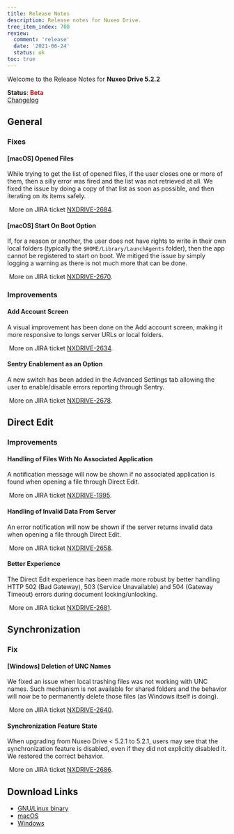 ```yaml
---
title: Release Notes
description: Release notes for Nuxeo Drive.
tree_item_index: 700
review:
  comment: 'release'
  date: '2021-06-24'
  status: ok
toc: true
---
```


Welcome to the Release Notes for **Nuxeo Drive 5.2.2**

**Status**: <font color="#ff0000">**Beta**</font> </br>
<i class="fa fa-long-arrow-right" aria-hidden="true"></i> [Changelog](https://github.com/nuxeo/nuxeo-drive/blob/master/docs/changes/5.2.1.md)

## General

### Fixes

#### [macOS] Opened Files

While trying to get the list of opened files, if the user closes one or more of them, then a silly error was fired and the list was not retrieved at all. We fixed the issue by doing a copy of that list as soon as possible, and then iterating on its items safely.

<i class="fa fa-long-arrow-right" aria-hidden="true"></i>&nbsp;More on JIRA ticket [NXDRIVE-2684](https://jira.nuxeo.com/browse/NXDRIVE-2684).

#### [macOS] Start On Boot Option

If, for a reason or another, the user does not have rights to write in their own local folders (typically the `$HOME/Library/LaunchAgents` folder), then the app cannot be registered to start on boot.
We mitiged the issue by simply logging a warning as there is not much more that can be done.

<i class="fa fa-long-arrow-right" aria-hidden="true"></i>&nbsp;More on JIRA ticket [NXDRIVE-2670](https://jira.nuxeo.com/browse/NXDRIVE-2670).

### Improvements

#### Add Account Screen

A visual improvement has been done on the Add account screen, making it more responsive to longs server URLs or local folders.

<i class="fa fa-long-arrow-right" aria-hidden="true"></i>&nbsp;More on JIRA ticket [NXDRIVE-2634](https://jira.nuxeo.com/browse/NXDRIVE-2634).

#### Sentry Enablement as an Option

A new switch has been added in the Advanced Settings tab allowing the user to enable/disable errors reporting through Sentry.

<i class="fa fa-long-arrow-right" aria-hidden="true"></i>&nbsp;More on JIRA ticket [NXDRIVE-2678](https://jira.nuxeo.com/browse/NXDRIVE-2678).

## Direct Edit

### Improvements

#### Handling of Files With No Associated Application

A notification message will now be shown if no associated application is found when opening a file through Direct Edit.

<i class="fa fa-long-arrow-right" aria-hidden="true"></i>&nbsp;More on JIRA ticket [NXDRIVE-1995](https://jira.nuxeo.com/browse/NXDRIVE-1995).

#### Handling of Invalid Data From Server

An error notification will now be shown if the server returns invalid data when opening a file through Direct Edit.

<i class="fa fa-long-arrow-right" aria-hidden="true"></i>&nbsp;More on JIRA ticket [NXDRIVE-2658](https://jira.nuxeo.com/browse/NXDRIVE-2658).

#### Better Experience

The Direct Edit experience has been made more robust by better handling HTTP 502 (Bad Gateway), 503 (Service Unavailable) and 504 (Gateway Timeout) errors during document locking/unlocking.

<i class="fa fa-long-arrow-right" aria-hidden="true"></i>&nbsp;More on JIRA ticket [NXDRIVE-2681](https://jira.nuxeo.com/browse/NXDRIVE-2681).

## Synchronization

### Fix

#### [Windows] Deletion of UNC Names

We fixed an issue when local trashing files was not working with UNC names. Such mechanism is not available for shared folders and the behavior will now be to permanently delete those files (as Windows itself is doing).

<i class="fa fa-long-arrow-right" aria-hidden="true"></i>&nbsp;More on JIRA ticket [NXDRIVE-2640](https://jira.nuxeo.com/browse/NXDRIVE-2640).

#### Synchronization Feature State

When upgrading from Nuxeo Drive < 5.2.1 to 5.2.1, users may see that the synchronization feature is disabled, even if they did not explicitly disabled it.
We restored the correct behavior.

<i class="fa fa-long-arrow-right" aria-hidden="true"></i>&nbsp;More on JIRA ticket [NXDRIVE-2686](https://jira.nuxeo.com/browse/NXDRIVE-2686).

## Download Links

- [GNU/Linux binary](https://community.nuxeo.com/static/drive-updates/beta/nuxeo-drive-5.2.2-x86_64.AppImage)
- [macOS](https://community.nuxeo.com/static/drive-updates/beta/nuxeo-drive-5.2.2.dmg)
- [Windows](https://community.nuxeo.com/static/drive-updates/beta/nuxeo-drive-5.2.2.exe)
